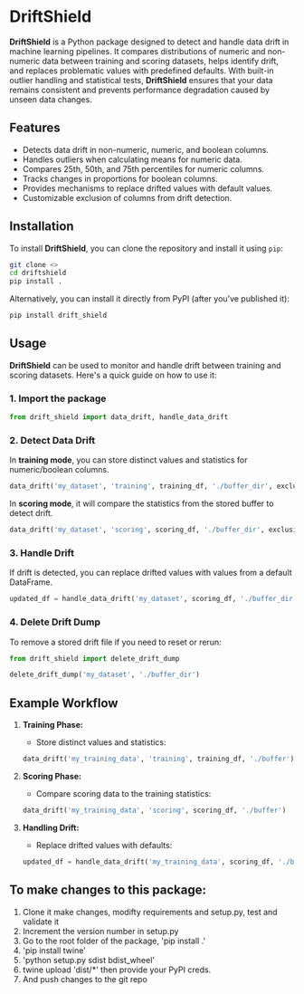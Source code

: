# DriftShield

**DriftShield** is a Python package designed to detect and handle data drift in machine learning pipelines. It compares distributions of numeric and non-numeric data between training and scoring datasets, helps identify drift, and replaces problematic values with predefined defaults. With built-in outlier handling and statistical tests, **DriftShield** ensures that your data remains consistent and prevents performance degradation caused by unseen data changes.

## Features

- Detects data drift in non-numeric, numeric, and boolean columns.
- Handles outliers when calculating means for numeric data.
- Compares 25th, 50th, and 75th percentiles for numeric columns.
- Tracks changes in proportions for boolean columns.
- Provides mechanisms to replace drifted values with default values.
- Customizable exclusion of columns from drift detection.

## Installation

To install **DriftShield**, you can clone the repository and install it using `pip`:

```bash
git clone <>
cd driftshield
pip install .
```

Alternatively, you can install it directly from PyPI (after you’ve published it):

```bash
pip install drift_shield
```

## Usage

**DriftShield** can be used to monitor and handle drift between training and scoring datasets. Here's a quick guide on how to use it:

### 1. Import the package

```python
from drift_shield import data_drift, handle_data_drift
```

### 2. Detect Data Drift

In **training mode**, you can store distinct values and statistics for numeric/boolean columns.

```python
data_drift('my_dataset', 'training', training_df, './buffer_dir', exclusions=['column_to_exclude'])
```

In **scoring mode**, it will compare the statistics from the stored buffer to detect drift.

```python
data_drift('my_dataset', 'scoring', scoring_df, './buffer_dir', exclusions=['column_to_exclude'])
```

### 3. Handle Drift

If drift is detected, you can replace drifted values with values from a default DataFrame.

```python
updated_df = handle_data_drift('my_dataset', scoring_df, './buffer_dir', default_replacements_df, exclusions=['column_to_exclude'])
```

### 4. Delete Drift Dump

To remove a stored drift file if you need to reset or rerun:

```python
from drift_shield import delete_drift_dump

delete_drift_dump('my_dataset', './buffer_dir')
```

## Example Workflow

1. **Training Phase:**
   - Store distinct values and statistics:
   ```python
   data_drift('my_training_data', 'training', training_df, './buffer')
   ```

2. **Scoring Phase:**
   - Compare scoring data to the training statistics:
   ```python
   data_drift('my_training_data', 'scoring', scoring_df, './buffer')
   ```

3. **Handling Drift:**
   - Replace drifted values with defaults:
   ```python
   updated_df = handle_data_drift('my_training_data', scoring_df, './buffer', default_replacements_df)
   ```


## To make changes to this package:
1. Clone it make changes, modifty requirements and setup.py, test and validate it
2. Increment the version number in setup.py
3. Go to the root folder of the package, 'pip install .'
4. 'pip install twine'
5. 'python setup.py sdist bdist_wheel'
6. twine upload 'dist/*' then provide your PyPI creds. 
7. And push changes to the git repo